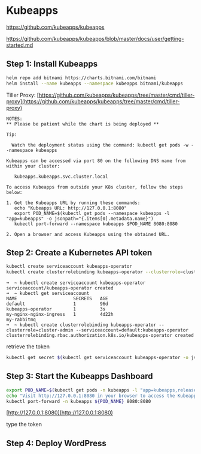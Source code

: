 # Kubeapps

https://github.com/kubeapps/kubeapps

https://github.com/kubeapps/kubeapps/blob/master/docs/user/getting-started.md

## Step 1: Install Kubeapps
```bash
helm repo add bitnami https://charts.bitnami.com/bitnami
helm install --name kubeapps --namespace kubeapps bitnami/kubeapps
```

Tiller Proxy: [https://github.com/kubeapps/kubeapps/tree/master/cmd/tiller-proxy](https://github.com/kubeapps/kubeapps/tree/master/cmd/tiller-proxy)

```
NOTES:
** Please be patient while the chart is being deployed **

Tip:

  Watch the deployment status using the command: kubectl get pods -w --namespace kubeapps

Kubeapps can be accessed via port 80 on the following DNS name from within your cluster:

   kubeapps.kubeapps.svc.cluster.local

To access Kubeapps from outside your K8s cluster, follow the steps below:

1. Get the Kubeapps URL by running these commands:
   echo "Kubeapps URL: http://127.0.0.1:8080"
   export POD_NAME=$(kubectl get pods --namespace kubeapps -l "app=kubeapps" -o jsonpath="{.items[0].metadata.name}")
   kubectl port-forward --namespace kubeapps $POD_NAME 8080:8080

2. Open a browser and access Kubeapps using the obtained URL.
```

## Step 2: Create a Kubernetes API token
```bash
kubectl create serviceaccount kubeapps-operator
kubectl create clusterrolebinding kubeapps-operator --clusterrole=cluster-admin --serviceaccount=default:kubeapps-operator
```

```
➜  ~ kubectl create serviceaccount kubeapps-operator
serviceaccount/kubeapps-operator created
➜  ~ kubectl get serviceaccount
NAME                     SECRETS   AGE
default                  1         96d
kubeapps-operator        1         3s
my-nginx-nginx-ingress   1         4d22h
my-rabbitmq
➜  ~ kubectl create clusterrolebinding kubeapps-operator --clusterrole=cluster-admin --serviceaccount=default:kubeapps-operator
clusterrolebinding.rbac.authorization.k8s.io/kubeapps-operator created
```

retrieve the token
```bash
kubectl get secret $(kubectl get serviceaccount kubeapps-operator -o jsonpath='{.secrets[].name}') -o jsonpath='{.data.token}' | base64 --decode
```


## Step 3: Start the Kubeapps Dashboard
```bash
export POD_NAME=$(kubectl get pods -n kubeapps -l "app=kubeapps,release=kubeapps" -o jsonpath="{.items[0].metadata.name}")
echo "Visit http://127.0.0.1:8080 in your browser to access the Kubeapps Dashboard"
kubectl port-forward -n kubeapps ${POD_NAME} 8080:8080
```

[http://127.0.0.1:8080](http://127.0.0.1:8080)

type the token


## Step 4: Deploy WordPress

